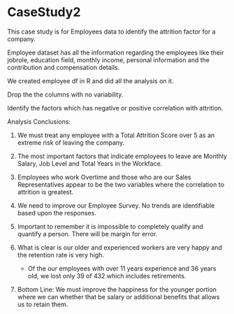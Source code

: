 # CaseStudy2

This case study is for Employees data to identify the attrition factor for a company. 

Employee dataset has all the information regarding the employees like their jobrole, education field, monthly income, personal information and the contribution and compensation details. 

We created employee df in R and did all the analysis on it. 

Drop the the columns with no variability.

Identify the factors which has negative or positive correlation with attrition. 

Analysis Conclusions:
1. We must treat any employee with a Total Attrition Score over 5 as an extreme risk of leaving the company.

2. The most important factors that indicate employees to leave are Monthly Salary, Job Level and Total Years in the Workface. 

3. Employees who work Overtime and those who are our Sales Representatives appear to be the two variables where the correlation to attrition is greatest.

4. We need to improve our Employee Survey. No trends are identifiable based upon the responses.

5. Important to remember it is impossible to completely qualify and quantify a person. There will be margin for error.

6. What is clear is our older and experienced workers are very happy and the retention rate is very high.
	- Of the our employees with over 11 years experience and 36 years old, we lost only 39 of 432 which includes retirements.

7. Bottom Line: We must improve the happiness for the younger portion where we can whether that be salary or additional benefits that allows us to retain them.

